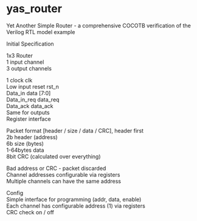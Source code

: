 # yas_router
Yet Another Simple Router - a comprehensive COCOTB verification of the Verilog RTL model example

Initial Specification  

1x3 Router  
1 input channel  
3 output channels  

1 clock clk  
Low input reset rst_n  
Data_in data [7:0]  
Data_in_req data_req  
Data_ack data_ack  
Same for outputs  
Register interface  


Packet format [header / size / data / CRC], header first  
2b header (address)  
6b size (bytes)  
1-64bytes data  
8bit CRC (calculated over everything)  

Bad address or CRC - packet discarded  
Channel addresses configurable via registers  
Multiple channels can have the same address  

Config  
Simple interface for programming (addr, data, enable)  
Each channel has configurable address (1) via registers  
CRC check on / off  

